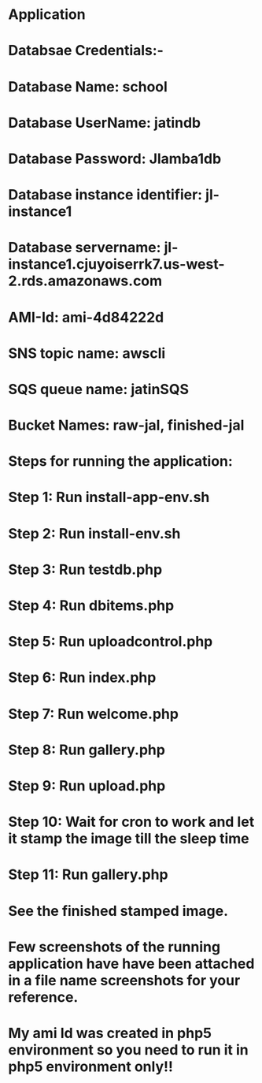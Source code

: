 # Application
# Databsae Credentials:-
# Database Name: school
# Database UserName: jatindb
# Database Password: Jlamba1db
# Database instance identifier: jl-instance1
# Database servername: jl-instance1.cjuyoiserrk7.us-west-2.rds.amazonaws.com

# AMI-Id: ami-4d84222d
# SNS topic name: awscli
# SQS queue name: jatinSQS
# Bucket Names: raw-jal, finished-jal

# Steps for running the application:

# Step 1:  Run install-app-env.sh
# Step 2:  Run install-env.sh
# Step 3:  Run testdb.php 
# Step 4:  Run dbitems.php
# Step 5:  Run uploadcontrol.php
# Step 6:  Run index.php
# Step 7:  Run welcome.php
# Step 8:  Run gallery.php
# Step 9:  Run upload.php
# Step 10: Wait for cron to work and let it stamp the image till the sleep time
# Step 11: Run gallery.php  

# See the finished stamped image.

# Few screenshots of the running application have have been attached in a file name screenshots for your reference.

# My ami Id was created in php5 environment so you need to run it in php5 environment only!!

